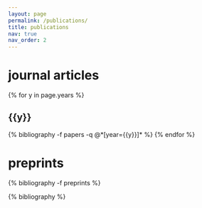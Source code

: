 ```yaml
---
layout: page
permalink: /publications/
title: publications 
nav: true
nav_order: 2
---
```


<!-- _pages/publications.md -->
<div class="publications">

<h1>journal articles</h1>

{% for y in page.years %}
  <h2 class="year">{{y}}</h2>
  {% bibliography -f papers -q @*[year={{y}}]* %}
{% endfor %}

<h1>preprints</h1>

{% bibliography -f preprints %}

{% bibliography %}



</div>
